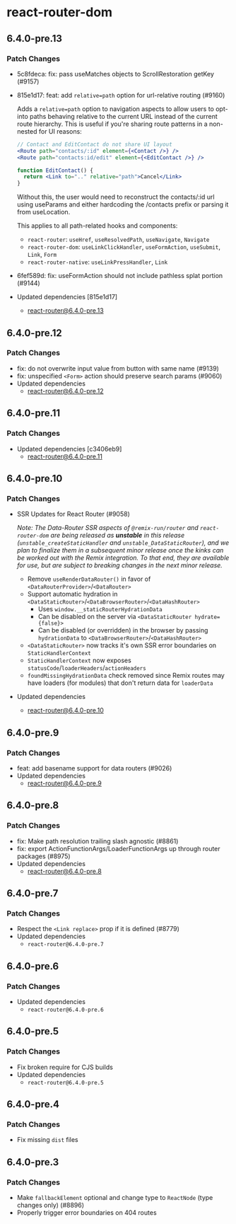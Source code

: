 # react-router-dom

## 6.4.0-pre.13

### Patch Changes

- 5c8fdeca: fix: pass useMatches objects to ScrollRestoration getKey (#9157)
- 815e1d17: feat: add `relative=path` option for url-relative routing (#9160)

  Adds a `relative=path` option to navigation aspects to allow users to opt-into paths behaving relative to the current URL instead of the current route hierarchy. This is useful if you're sharing route patterns in a non-nested for UI reasons:

  ```jsx
  // Contact and EditContact do not share UI layout
  <Route path="contacts/:id" element={<Contact />} />
  <Route path="contacts:id/edit" element={<EditContact />} />

  function EditContact() {
    return <Link to=".." relative="path">Cancel</Link>
  }
  ```

  Without this, the user would need to reconstruct the contacts/:id url using useParams and either hardcoding the /contacts prefix or parsing it from useLocation.

  This applies to all path-related hooks and components:

  - `react-router`: `useHref`, `useResolvedPath`, `useNavigate`, `Navigate`
  - `react-router-dom`: `useLinkClickHandler`, `useFormAction`, `useSubmit`, `Link`, `Form`
  - `react-router-native`: `useLinkPressHandler`, `Link`

- 6fef589d: fix: useFormAction should not include pathless splat portion (#9144)
- Updated dependencies [815e1d17]
  - react-router@6.4.0-pre.13

## 6.4.0-pre.12

### Patch Changes

- fix: do not overwrite input value from button with same name (#9139)
- fix: unspecified `<Form>` action should preserve search params (#9060)
- Updated dependencies
  - react-router@6.4.0-pre.12

## 6.4.0-pre.11

### Patch Changes

- Updated dependencies [c3406eb9]
  - react-router@6.4.0-pre.11

## 6.4.0-pre.10

### Patch Changes

- SSR Updates for React Router (#9058)

  _Note: The Data-Router SSR aspects of `@remix-run/router` and `react-router-dom` are being released as **unstable** in this release (`unstable_createStaticHandler` and `unstable_DataStaticRouter`), and we plan to finalize them in a subsequent minor release once the kinks can be worked out with the Remix integration. To that end, they are available for use, but are subject to breaking changes in the next minor release._

  - Remove `useRenderDataRouter()` in favor of `<DataRouterProvider>`/`<DataRouter>`
  - Support automatic hydration in `<DataStaticRouter>`/`<DataBrowserRouter>`/`<DataHashRouter>`
    - Uses `window.__staticRouterHydrationData`
    - Can be disabled on the server via `<DataStaticRouter hydrate={false}>`
    - Can be disabled (or overridden) in the browser by passing `hydrationData` to `<DataBrowserRouter>`/`<DataHashRouter>`
  - `<DataStaticRouter>` now tracks it's own SSR error boundaries on `StaticHandlerContext`
  - `StaticHandlerContext` now exposes `statusCode`/`loaderHeaders`/`actionHeaders`
  - `foundMissingHydrationData` check removed since Remix routes may have loaders (for modules) that don't return data for `loaderData`

- Updated dependencies
  - react-router@6.4.0-pre.10

## 6.4.0-pre.9

### Patch Changes

- feat: add basename support for data routers (#9026)
- Updated dependencies
  - react-router@6.4.0-pre.9

## 6.4.0-pre.8

### Patch Changes

- fix: Make path resolution trailing slash agnostic (#8861)
- fix: export ActionFunctionArgs/LoaderFunctionArgs up through router packages (#8975)
- Updated dependencies
  - react-router@6.4.0-pre.8

## 6.4.0-pre.7

### Patch Changes

- Respect the `<Link replace>` prop if it is defined (#8779)
- Updated dependencies
  - `react-router@6.4.0-pre.7`

## 6.4.0-pre.6

### Patch Changes

- Updated dependencies
  - `react-router@6.4.0-pre.6`

## 6.4.0-pre.5

### Patch Changes

- Fix broken require for CJS builds
- Updated dependencies
  - `react-router@6.4.0-pre.5`

## 6.4.0-pre.4

### Patch Changes

- Fix missing `dist` files

## 6.4.0-pre.3

### Patch Changes

- Make `fallbackElement` optional and change type to `ReactNode` (type changes only) (#8896)
- Properly trigger error boundaries on 404 routes

